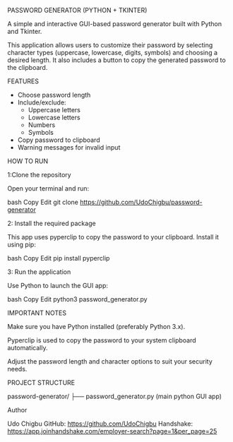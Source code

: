 PASSWORD GENERATOR (PYTHON + TKINTER)

A simple and interactive GUI-based password generator built with Python and Tkinter.

This application allows users to customize their password by selecting character types (uppercase, lowercase, digits, symbols) and choosing a desired length. It also includes a button to copy the generated password to the clipboard.

  FEATURES

- Choose password length
- Include/exclude:
  - Uppercase letters
  - Lowercase letters
  - Numbers
  - Symbols
- Copy password to clipboard
- Warning messages for invalid input


HOW TO RUN
 
1:Clone the repository

Open your terminal and run:

bash
Copy
Edit
git clone https://github.com/UdoChigbu/password-generator

2: Install the required package

This app uses pyperclip to copy the password to your clipboard. Install it using pip:

bash
Copy
Edit
pip install pyperclip

3: Run the application

Use Python to launch the GUI app:

bash
Copy
Edit
python3 password_generator.py


IMPORTANT NOTES

Make sure you have Python installed (preferably Python 3.x).

Pyperclip is used to copy the password to your system clipboard automatically.

Adjust the password length and character options to suit your security needs.

PROJECT STRUCTURE

password-generator/
├── password_generator.py (main python GUI app)

Author

Udo Chigbu
GitHub: https://github.com/UdoChigbu
Handshake: https://app.joinhandshake.com/employer-search?page=1&per_page=25
